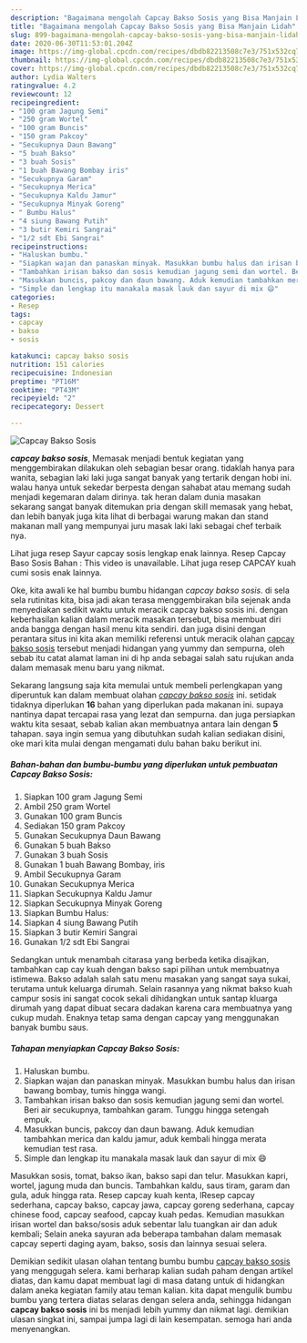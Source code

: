 ```yaml
---
description: "Bagaimana mengolah Capcay Bakso Sosis yang Bisa Manjain Lidah"
title: "Bagaimana mengolah Capcay Bakso Sosis yang Bisa Manjain Lidah"
slug: 899-bagaimana-mengolah-capcay-bakso-sosis-yang-bisa-manjain-lidah
date: 2020-06-30T11:53:01.204Z
image: https://img-global.cpcdn.com/recipes/dbdb82213508c7e3/751x532cq70/capcay-bakso-sosis-foto-resep-utama.jpg
thumbnail: https://img-global.cpcdn.com/recipes/dbdb82213508c7e3/751x532cq70/capcay-bakso-sosis-foto-resep-utama.jpg
cover: https://img-global.cpcdn.com/recipes/dbdb82213508c7e3/751x532cq70/capcay-bakso-sosis-foto-resep-utama.jpg
author: Lydia Walters
ratingvalue: 4.2
reviewcount: 12
recipeingredient:
- "100 gram Jagung Semi"
- "250 gram Wortel"
- "100 gram Buncis"
- "150 gram Pakcoy"
- "Secukupnya Daun Bawang"
- "5 buah Bakso"
- "3 buah Sosis"
- "1 buah Bawang Bombay iris"
- "Secukupnya Garam"
- "Secukupnya Merica"
- "Secukupnya Kaldu Jamur"
- "Secukupnya Minyak Goreng"
- " Bumbu Halus"
- "4 siung Bawang Putih"
- "3 butir Kemiri Sangrai"
- "1/2 sdt Ebi Sangrai"
recipeinstructions:
- "Haluskan bumbu."
- "Siapkan wajan dan panaskan minyak. Masukkan bumbu halus dan irisan bawang bombay, tumis hingga wangi."
- "Tambahkan irisan bakso dan sosis kemudian jagung semi dan wortel. Beri air secukupnya, tambahkan garam. Tunggu hingga setengah empuk."
- "Masukkan buncis, pakcoy dan daun bawang. Aduk kemudian tambahkan merica dan kaldu jamur, aduk kembali hingga merata kemudian test rasa."
- "Simple dan lengkap itu manakala masak lauk dan sayur di mix 😄"
categories:
- Resep
tags:
- capcay
- bakso
- sosis

katakunci: capcay bakso sosis 
nutrition: 151 calories
recipecuisine: Indonesian
preptime: "PT16M"
cooktime: "PT43M"
recipeyield: "2"
recipecategory: Dessert

---
```



![Capcay Bakso Sosis](https://img-global.cpcdn.com/recipes/dbdb82213508c7e3/751x532cq70/capcay-bakso-sosis-foto-resep-utama.jpg)

<b><i>capcay bakso sosis</i></b>, Memasak menjadi bentuk kegiatan yang menggembirakan dilakukan oleh sebagian besar orang. tidaklah hanya para wanita, sebagian laki laki juga sangat banyak yang tertarik dengan hobi ini. walau hanya untuk sekedar berpesta dengan sahabat atau memang sudah menjadi kegemaran dalam dirinya. tak heran dalam dunia masakan sekarang sangat banyak ditemukan pria dengan skill memasak yang hebat, dan lebih banyak juga kita lihat di berbagai warung makan dan stand makanan mall yang mempunyai juru masak laki laki sebagai chef terbaik nya.

Lihat juga resep Sayur capcay sosis lengkap enak lainnya. Resep Capcay Baso Sosis Bahan : This video is unavailable. Lihat juga resep CAPCAY kuah cumi sosis enak lainnya.

Oke, kita awali ke hal bumbu bumbu hidangan <i>capcay bakso sosis</i>. di sela sela rutinitas kita, bisa jadi akan terasa menggembirakan bila sejenak anda menyediakan sedikit waktu untuk meracik capcay bakso sosis ini. dengan keberhasilan kalian dalam meracik masakan tersebut, bisa membuat diri anda bangga dengan hasil menu kita sendiri. dan juga disini dengan perantara situs ini kita akan memiliki referensi untuk meracik olahan <u>capcay bakso sosis</u> tersebut menjadi hidangan yang yummy dan sempurna, oleh sebab itu catat alamat laman ini di hp anda sebagai salah satu rujukan anda dalam memasak menu baru yang nikmat.


Sekarang langsung saja kita memulai untuk membeli perlengkapan yang diperuntuk kan dalam membuat olahan <u><i>capcay bakso sosis</i></u> ini. setidak tidaknya diperlukan <b>16</b> bahan yang diperlukan pada makanan ini. supaya nantinya dapat tercapai rasa yang lezat dan sempurna. dan juga persiapkan waktu kita sesaat, sebab kalian akan membuatnya antara lain dengan <b>5</b> tahapan. saya ingin semua yang dibutuhkan sudah kalian sediakan disini, oke mari kita mulai dengan mengamati dulu bahan baku berikut ini.

<!--inarticleads1-->

##### Bahan-bahan dan bumbu-bumbu yang diperlukan untuk pembuatan Capcay Bakso Sosis:

1. Siapkan 100 gram Jagung Semi
1. Ambil 250 gram Wortel
1. Gunakan 100 gram Buncis
1. Sediakan 150 gram Pakcoy
1. Gunakan Secukupnya Daun Bawang
1. Gunakan 5 buah Bakso
1. Gunakan 3 buah Sosis
1. Gunakan 1 buah Bawang Bombay, iris
1. Ambil Secukupnya Garam
1. Gunakan Secukupnya Merica
1. Siapkan Secukupnya Kaldu Jamur
1. Siapkan Secukupnya Minyak Goreng
1. Siapkan  Bumbu Halus:
1. Siapkan 4 siung Bawang Putih
1. Siapkan 3 butir Kemiri Sangrai
1. Gunakan 1/2 sdt Ebi Sangrai


Sedangkan untuk menambah citarasa yang berbeda ketika disajikan, tambahkan cap cay kuah dengan bakso sapi pilihan untuk membuatnya istimewa. Bakso adalah salah satu menu masakan yang sangat saya sukai, terutama untuk keluarga dirumah. Selain rasannya yang nikmat bakso kuah campur sosis ini sangat cocok sekali dihidangkan untuk santap kluarga dirumah yang dapat dibuat secara dadakan karena cara membuatnya yang cukup mudah. Enaknya tetap sama dengan capcay yang menggunakan banyak bumbu saus. 

<!--inarticleads2-->

##### Tahapan menyiapkan Capcay Bakso Sosis:

1. Haluskan bumbu.
1. Siapkan wajan dan panaskan minyak. Masukkan bumbu halus dan irisan bawang bombay, tumis hingga wangi.
1. Tambahkan irisan bakso dan sosis kemudian jagung semi dan wortel. Beri air secukupnya, tambahkan garam. Tunggu hingga setengah empuk.
1. Masukkan buncis, pakcoy dan daun bawang. Aduk kemudian tambahkan merica dan kaldu jamur, aduk kembali hingga merata kemudian test rasa.
1. Simple dan lengkap itu manakala masak lauk dan sayur di mix 😄


Masukkan sosis, tomat, bakso ikan, bakso sapi dan telur. Masukkan kapri, wortel, jagung muda dan buncis. Tambahkan kaldu, saus tiram, garam dan gula, aduk hingga rata. Resep capcay kuah kenta, lResep capcay sederhana, capcay bakso, capcay jawa, capcay goreng sederhana, capcay chinese food, capcay seafood, capcay kuah pedas. Kemudian masukkan irisan wortel dan bakso/sosis aduk sebentar lalu tuangkan air dan aduk kembali; Selain aneka sayuran ada beberapa tambahan dalam memasak capcay seperti daging ayam, bakso, sosis dan lainnya sesuai selera. 

Demikian sedikit ulasan olahan tentang bumbu bumbu <u>capcay bakso sosis</u> yang menggugah selera. kami berharap kalian sudah paham dengan artikel diatas, dan kamu dapat membuat lagi di masa datang untuk di hidangkan dalam aneka kegiatan family atau teman kalian. kita dapat mengulik bumbu bumbu yang tertera diatas selaras dengan selera anda, sehingga hidangan <b>capcay bakso sosis</b> ini bs menjadi lebih yummy dan nikmat lagi. demikian ulasan singkat ini, sampai jumpa lagi di lain kesempatan. semoga hari anda menyenangkan.
